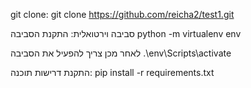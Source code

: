 git clone:
git clone https://github.com/reicha2/test1.git


סביבה וירטואלית:
התקנת הסביבה
 python -m virtualenv env

לאחר מכן צריך להפעיל את הסביבה 
.\env\Scripts\activate


התקנת דרישות תוכנה:
pip install -r requirements.txt